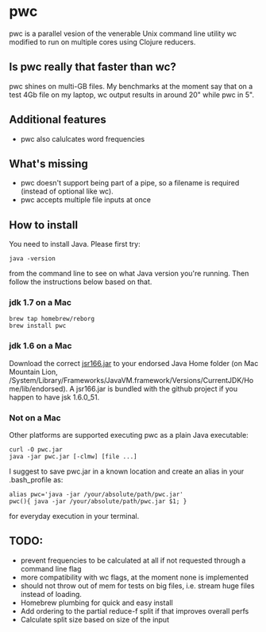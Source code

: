 # pwc

pwc is a parallel vesion of the venerable Unix command line utility wc modified to run on multiple cores using Clojure reducers.

## Is pwc really that faster than wc?

pwc shines on multi-GB files. My benchmarks at the moment say that on a test 4Gb file on my laptop, wc output results in around 20" while pwc in 5".

## Additional features

* pwc also calulcates word frequencies

## What's missing

* pwc doesn't support being part of a pipe, so a filename is required (instead of optional like wc).
* pwc accepts multiple file inputs at once

## How to install

You need to install Java. Please first try:

    java -version

from the command line to see on what Java version you're running. Then follow the instructions below based on that.

### jdk 1.7 on a Mac

    brew tap homebrew/reborg
    brew install pwc

### jdk  1.6 on a Mac

Download the correct [jsr166.jar](http://g.oswego.edu/dl/concurrency-interest/) to your endorsed Java Home folder (on Mac Mountain Lion, /System/Library/Frameworks/JavaVM.framework/Versions/CurrentJDK/Home/lib/endorsed). A jsr166.jar is bundled with the github project if you happen to have jsk 1.6.0_51. 

### Not on a Mac

Other platforms are supported executing pwc as a plain Java executable:
    
    curl -O pwc.jar
    java -jar pwc.jar [-clmw] [file ...]

I suggest to save pwc.jar in a known location and create an alias in your .bash_profile as:

    alias pwc='java -jar /your/absolute/path/pwc.jar'
    pwc(){ java -jar /your/absolute/path/pwc.jar $1; }

for everyday execution in your terminal.

## TODO:
* prevent frequencies to be calculated at all if not requested through a command line flag
* more compatibility with wc flags, at the moment none is implemented
* should not throw out of mem for tests on big files, i.e. stream huge files instead of loading.
* Homebrew plumbing for quick and easy install
* Add ordering to the partial reduce-f split if that improves overall perfs
* Calculate split size based on size of the input
